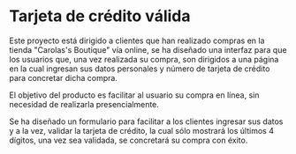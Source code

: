 # Tarjeta de crédito válida

Este proyecto está dirigido a clientes que han realizado compras en la tienda "Carolas's Boutique" vía online,
se ha diseñado una interfaz para que  los usuarios que, una vez realizada su compra, son dirigidos a una página en la cual ingresan sus datos personales y número de tarjeta de crédito para concretar dicha compra.

El objetivo del producto es facilitar al usuario su compra en línea, sin necesidad de realizarla
presencialmente.

Se ha diseñado un formulario para facilitar a los clientes ingresar sus datos y a la vez, validar la tarjeta
de crédito, la cual sólo mostrará los últimos 4 dígitos, una vez sea validada, se concretará su compra con éxito.
